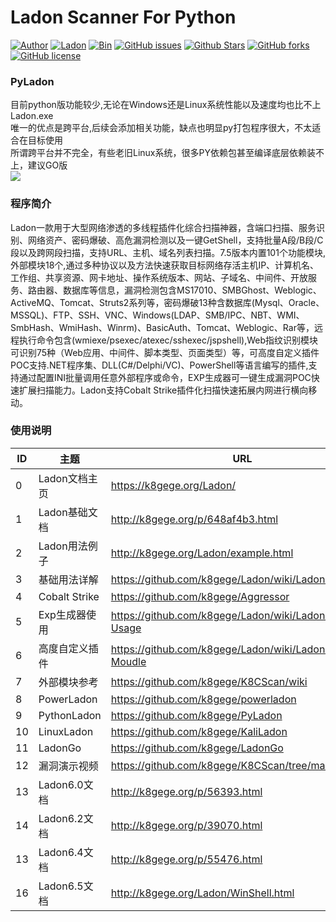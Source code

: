 # Ladon Scanner For Python

[![Author](https://img.shields.io/badge/Author-k8gege-blueviolet)](https://github.com/k8gege) 
[![Ladon](https://img.shields.io/badge/Ladon-7.7-yellowgreen)](https://github.com/k8gege/Ladon) 
[![Bin](https://img.shields.io/badge/Ladon-Bin-ff69b4)](https://github.com/k8gege/Ladon/releases) 
[![GitHub issues](https://img.shields.io/github/issues/k8gege/Ladon)](https://github.com/k8gege/Ladon/issues) 
[![Github Stars](https://img.shields.io/github/stars/k8gege/Ladon)](https://github.com/k8gege/Ladon) 
[![GitHub forks](https://img.shields.io/github/forks/k8gege/Ladon)](https://github.com/k8gege/Ladon)
[![GitHub license](https://img.shields.io/github/license/k8gege/Ladon)](https://github.com/k8gege/Ladon)


### PyLadon
目前python版功能较少,无论在Windows还是Linux系统性能以及速度均也比不上Ladon.exe<br>
唯一的优点是跨平台,后续会添加相关功能，缺点也明显py打包程序很大，不太适合在目标使用<br>
所谓跨平台并不完全，有些老旧Linux系统，很多PY依赖包甚至编译底层依赖装不上，建议GO版<br>
<img src=https://k8gege.github.io/k8img/Ladon//py/PyLadon.PNG></img>


### 程序简介

Ladon一款用于大型网络渗透的多线程插件化综合扫描神器，含端口扫描、服务识别、网络资产、密码爆破、高危漏洞检测以及一键GetShell，支持批量A段/B段/C段以及跨网段扫描，支持URL、主机、域名列表扫描。7.5版本内置101个功能模块,外部模块18个,通过多种协议以及方法快速获取目标网络存活主机IP、计算机名、工作组、共享资源、网卡地址、操作系统版本、网站、子域名、中间件、开放服务、路由器、数据库等信息，漏洞检测包含MS17010、SMBGhost、Weblogic、ActiveMQ、Tomcat、Struts2系列等，密码爆破13种含数据库(Mysql、Oracle、MSSQL)、FTP、SSH、VNC、Windows(LDAP、SMB/IPC、NBT、WMI、SmbHash、WmiHash、Winrm)、BasicAuth、Tomcat、Weblogic、Rar等，远程执行命令包含(wmiexe/psexec/atexec/sshexec/jspshell),Web指纹识别模块可识别75种（Web应用、中间件、脚本类型、页面类型）等，可高度自定义插件POC支持.NET程序集、DLL(C#/Delphi/VC)、PowerShell等语言编写的插件,支持通过配置INI批量调用任意外部程序或命令，EXP生成器可一键生成漏洞POC快速扩展扫描能力。Ladon支持Cobalt Strike插件化扫描快速拓展内网进行横向移动。<br>

### 使用说明

ID | 主题 |  URL 
-|-|-
0 | Ladon文档主页 | https://k8gege.org/Ladon/
1 | Ladon基础文档 | http://k8gege.org/p/648af4b3.html
2 | Ladon用法例子 | http://k8gege.org/Ladon/example.html
3 | 基础用法详解 | https://github.com/k8gege/Ladon/wiki/Ladon-Usage
4 | Cobalt Strike | https://github.com/k8gege/Aggressor
5 | Exp生成器使用 | https://github.com/k8gege/Ladon/wiki/LadonExp-Usage
6 | 高度自定义插件 | https://github.com/k8gege/Ladon/wiki/Ladon-Diy-Moudle
7 | 外部模块参考 | https://github.com/k8gege/K8CScan/wiki
8 | PowerLadon | https://github.com/k8gege/powerladon
9 | PythonLadon | https://github.com/k8gege/PyLadon
10 | LinuxLadon | https://github.com/k8gege/KaliLadon
11 | LadonGo | https://github.com/k8gege/LadonGo
12 | 漏洞演示视频 | https://github.com/k8gege/K8CScan/tree/master/Video
13 | Ladon6.0文档 | http://k8gege.org/p/56393.html
14 | Ladon6.2文档 | http://k8gege.org/p/39070.html
13 | Ladon6.4文档 | http://k8gege.org/p/55476.html
16 | Ladon6.5文档 | http://k8gege.org/Ladon/WinShell.html
